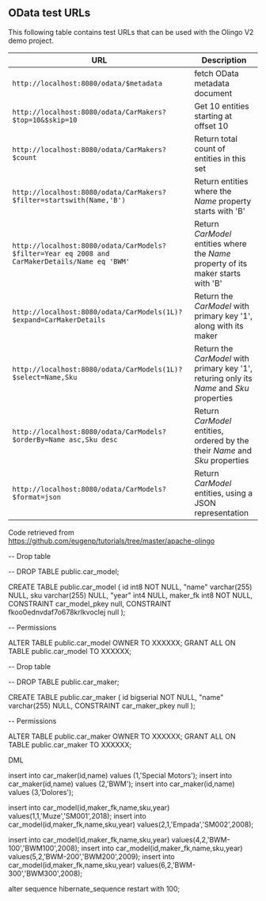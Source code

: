 ##  OData test URLs

This following table contains test URLs that can be used with the Olingo V2 demo project.

| URL                                      | Description                                     |
|------------------------------------------|-------------------------------------------------|
| `http://localhost:8080/odata/$metadata`  | fetch OData metadata document |
| `http://localhost:8080/odata/CarMakers?$top=10&$skip=10` | Get 10 entities starting at offset 10 |
| `http://localhost:8080/odata/CarMakers?$count` | Return total count of entities in this set |
| `http://localhost:8080/odata/CarMakers?$filter=startswith(Name,'B')` | Return entities where the *Name* property starts with 'B' |
| `http://localhost:8080/odata/CarModels?$filter=Year eq 2008 and CarMakerDetails/Name eq 'BWM'` | Return *CarModel* entities where the *Name* property of its maker  starts with 'B' |
| `http://localhost:8080/odata/CarModels(1L)?$expand=CarMakerDetails` | Return the *CarModel* with primary key '1', along with its maker|
| `http://localhost:8080/odata/CarModels(1L)?$select=Name,Sku` | Return the *CarModel* with primary key '1', returing only its *Name* and *Sku* properties |
| `http://localhost:8080/odata/CarModels?$orderBy=Name asc,Sku desc` | Return *CarModel* entities, ordered by the their *Name* and *Sku* properties |
| `http://localhost:8080/odata/CarModels?$format=json` | Return *CarModel* entities, using a JSON representation|


Code retrieved from https://github.com/eugenp/tutorials/tree/master/apache-olingo



-- Drop table

-- DROP TABLE public.car_model;

CREATE TABLE public.car_model (
	id int8 NOT NULL,
	"name" varchar(255) NULL,
	sku varchar(255) NULL,
	"year" int4 NULL,
	maker_fk int8 NOT NULL,
	CONSTRAINT car_model_pkey null,
	CONSTRAINT fkoo0ednvdaf7o678krlkvoclej null
);

-- Permissions

ALTER TABLE public.car_model OWNER TO XXXXXX;
GRANT ALL ON TABLE public.car_model TO XXXXXX;


-- Drop table

-- DROP TABLE public.car_maker;

CREATE TABLE public.car_maker (
	id bigserial NOT NULL,
	"name" varchar(255) NULL,
	CONSTRAINT car_maker_pkey null
);

-- Permissions

ALTER TABLE public.car_maker OWNER TO XXXXXX;
GRANT ALL ON TABLE public.car_maker TO XXXXXX;


DML

insert into car_maker(id,name) values (1,'Special Motors');
insert into car_maker(id,name) values (2,'BWM');
insert into car_maker(id,name) values (3,'Dolores');

insert into car_model(id,maker_fk,name,sku,year) values(1,1,'Muze','SM001',2018);
insert into car_model(id,maker_fk,name,sku,year) values(2,1,'Empada','SM002',2008);

insert into car_model(id,maker_fk,name,sku,year) values(4,2,'BWM-100','BWM100',2008);
insert into car_model(id,maker_fk,name,sku,year) values(5,2,'BWM-200','BWM200',2009);
insert into car_model(id,maker_fk,name,sku,year) values(6,2,'BWM-300','BWM300',2008);

alter sequence hibernate_sequence restart with 100;